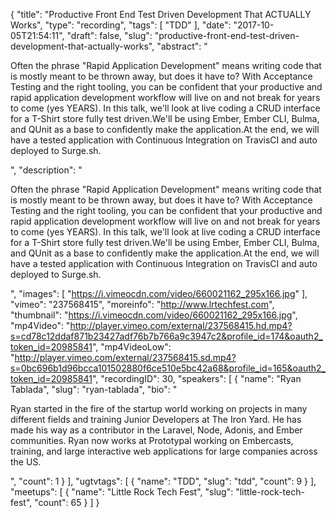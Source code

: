{
  "title": "Productive Front End Test Driven Development That ACTUALLY Works",
  "type": "recording",
  "tags": [
    "TDD"
  ],
  "date": "2017-10-05T21:54:11",
  "draft": false,
  "slug": "productive-front-end-test-driven-development-that-actually-works",
  "abstract": "<p>Often the phrase \"Rapid Application Development\" means writing code that is mostly meant to be thrown away, but does it have to? With Acceptance Testing and the right tooling, you can be confident that your productive and rapid application development workflow will live on and not break for years to come (yes YEARS). In this talk, we'll look at live coding a CRUD interface for a T-Shirt store fully test driven.We'll be using Ember, Ember CLI, Bulma, and QUnit as a base to confidently make the application.At the end, we will have a tested application with Continuous Integration on TravisCI and auto deployed to Surge.sh.</p>",
  "description": "<p>Often the phrase \"Rapid Application Development\" means writing code that is mostly meant to be thrown away, but does it have to? With Acceptance Testing and the right tooling, you can be confident that your productive and rapid application development workflow will live on and not break for years to come (yes YEARS). In this talk, we'll look at live coding a CRUD interface for a T-Shirt store fully test driven.We'll be using Ember, Ember CLI, Bulma, and QUnit as a base to confidently make the application.At the end, we will have a tested application with Continuous Integration on TravisCI and auto deployed to Surge.sh.</p>",
  "images": [
    "https://i.vimeocdn.com/video/660021162_295x166.jpg"
  ],
  "vimeo": "237568415",
  "moreinfo": "http://www.lrtechfest.com",
  "thumbnail": "https://i.vimeocdn.com/video/660021162_295x166.jpg",
  "mp4Video": "http://player.vimeo.com/external/237568415.hd.mp4?s=cd78c12ddaf871b23427adf76b7b766a9c3947c2&profile_id=174&oauth2_token_id=20985841",
  "mp4VideoLow": "http://player.vimeo.com/external/237568415.sd.mp4?s=0bc696b1d96bcca101502880f6ce510e5bc42a68&profile_id=165&oauth2_token_id=20985841",
  "recordingID": 30,
  "speakers": [
    {
      "name": "Ryan Tablada",
      "slug": "ryan-tablada",
      "bio": "<p>Ryan started in the fire of the startup world working on projects in many different fields and training Junior Developers at The Iron Yard. He has made his way as a contributor in the Laravel, Node, Adonis, and Ember communities. Ryan now works at Prototypal working on Embercasts, training, and large interactive web applications for large companies across the US.</p>",
      "count": 1
    }
  ],
  "ugtvtags": [
    {
      "name": "TDD",
      "slug": "tdd",
      "count": 9
    }
  ],
  "meetups": [
    {
      "name": "Little Rock Tech Fest",
      "slug": "little-rock-tech-fest",
      "count": 65
    }
  ]
}